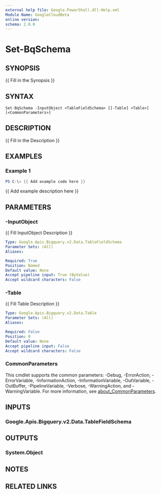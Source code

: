 ```yaml
---
external help file: Google.PowerShell.dll-Help.xml
Module Name: GoogleCloudBeta
online version:
schema: 2.0.0
---
```


# Set-BqSchema

## SYNOPSIS
{{ Fill in the Synopsis }}

## SYNTAX

```
Set-BqSchema -InputObject <TableFieldSchema> [[-Table] <Table>] [<CommonParameters>]
```

## DESCRIPTION
{{ Fill in the Description }}

## EXAMPLES

### Example 1
```powershell
PS C:\> {{ Add example code here }}
```

{{ Add example description here }}

## PARAMETERS

### -InputObject
{{ Fill InputObject Description }}

```yaml
Type: Google.Apis.Bigquery.v2.Data.TableFieldSchema
Parameter Sets: (All)
Aliases:

Required: True
Position: Named
Default value: None
Accept pipeline input: True (ByValue)
Accept wildcard characters: False
```

### -Table
{{ Fill Table Description }}

```yaml
Type: Google.Apis.Bigquery.v2.Data.Table
Parameter Sets: (All)
Aliases:

Required: False
Position: 0
Default value: None
Accept pipeline input: False
Accept wildcard characters: False
```

### CommonParameters
This cmdlet supports the common parameters: -Debug, -ErrorAction, -ErrorVariable, -InformationAction, -InformationVariable, -OutVariable, -OutBuffer, -PipelineVariable, -Verbose, -WarningAction, and -WarningVariable. For more information, see [about_CommonParameters](http://go.microsoft.com/fwlink/?LinkID=113216).

## INPUTS

### Google.Apis.Bigquery.v2.Data.TableFieldSchema

## OUTPUTS

### System.Object
## NOTES

## RELATED LINKS
